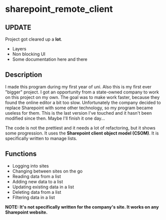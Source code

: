 # sharepoint_remote_client

## UPDATE
Project got cleared up a **lot**.
- Layers
- Non blocking UI
- Some documentation here and there

## Description
I made this program during my first year of uni. Also this is my first ever "bigger" project.
I got an opportunity from a state-owned company to work on this project on my own. The goal was to make work faster, because they found the online editor a bit too slow.
Unfortunately the company decided to replace Sharepoint with some other technology, so my program became useless for them.
This is the last version I've touched and it hasn't been modified since then.
Maybe I'll finish it one day...

The code is not the prettiest and it needs a lot of refactoring, but it shows some progression.
It uses the **Sharepoint client object model (CSOM)**.
It is specifically written to manage lists.


## Functions
- Logging into sites
- Changing between sites on the go
- Reading data from a list
- Adding new data to a list
- Updating existing data in a list
- Deleting data from a list
- Filtering data in a list

**NOTE: It's not specifically written for the company's site. It works on any Sharepoint website.**
